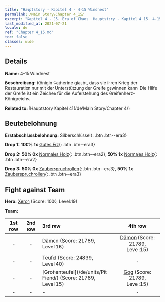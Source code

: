 ```yaml
---
title: "Hauptstory - Kapitel 4 - 4-15 Windnest"
permalink: /Main Story/Chapter 4_15/
excerpt: "Kapitel 4 - 15. Era of Chaos  Hauptstory - Kapitel 4_15. 4-15 Windnest"
last_modified_at: 2021-07-21
locale: de
ref: "Chapter 4_15.md"
toc: false
classes: wide
---
```


## Details

 **Name:** 4-15 Windnest

 **Beschreibung:** Königin Catherine glaubt, dass sie ihren Krieg der Restauration nur mit der Unterstützung der Greife gewinnen kann. Die Hilfe der Greife ist ein Zeichen für die Auferstehung des Greifenherz-Königreichs.

 **Related to:** [Hauptstory Kapitel 4](/de/Main Story/Chapter 4/)

## Beutebelohnung

 **Erstabschlussbelohnung:** [Silberschlüssel](/ItemsDE/con_693/){: .btn .btn--era3}

 **Drop 1:** **100% 1x** [Gutes Erz](/ItemsDE/mat_12/){: .btn .btn--era3}

 **Drop 2:** **50% 0x** [Normales Holz](/ItemsDE/mat_7/){: .btn .btn--era2}, **50% 1x** [Normales Holz](/ItemsDE/mat_7/){: .btn .btn--era2}

 **Drop 3:** **50% 0x** [Zauberspruchrollen](/ItemsDE/con_694/){: .btn .btn--era3}, **50% 1x** [Zauberspruchrollen](/ItemsDE/con_694/){: .btn .btn--era3}


## Fight against Team
 **Hero:** [Xeron](/de/heroes/Xeron/) (Score: 1000, Level:19)

 **Team:**


  | 1st row | 2nd row | 3rd row | 4th row |
  |:----:|:----:|:----|:----:|
  | - | - | [Dämon](/de/units/Demon/) (Score: 21789, Level:15)  | [Dämon](/de/units/Demon/) (Score: 21789, Level:15)  |
  | - | - | [Teufel](/de/units/Devil/) (Score: 24839, Level:40)  | - |
  | - | - | [Grottenteufel](/de/units/Pit Fiend/) (Score: 21789, Level:15)  | [Gog](/de/units/Gog/) (Score: 21789, Level:15)  |
  | - | - | - | - |



